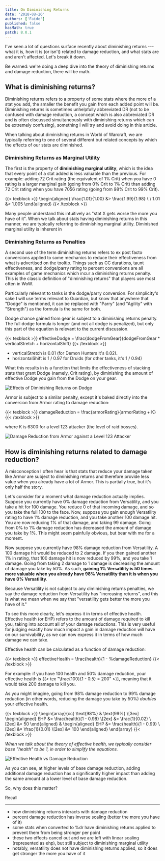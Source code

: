 ```yaml
---
title: On Diminishing Returns
date: '2018-08-26'
authors: ['Faide']
published: false
hasMath: true
patch: 8.0.1
---
```


I've seen a lot of questions surface recently about diminishing returns --- what it is, how it is (or isn't) related to damage reduction, and what stats are and aren't affected. Let's break it down.

Be warned: we're doing a deep dive into the theory of diminishing returns and damage reduction, there will be math.

## What is diminishing returns?

Diminishing returns refers to a property of some stats where the more of a stat you add, the smaller the benefit you gain from each added point will be. Diminishing returns is sometimes unhelpfully abbreviated DR (not to be confused with damage reduction, a concept which is also abbreviated DR and is often discussed simultaneously with diminishing returns which can be extremely confusing), something I will try and avoid doing in this article.

When talking about diminishing returns in World of Warcraft, we are typically referring to one of several different but related concepts by which the effects of our stats are diminished.

### Diminishing Returns as Marginal Utility

The first is the property of **diminishing marginal utility**, which is the idea that every point of a stat added is less valuable than the previous. For example: adding 72 Crit rating (the equivalent of 1% Crit) when you have 0 rating is a larger marginal gain (going from 0% Crit to 1% Crit) than adding 72 Crit rating when you have 7056 rating (going from 98% Crit to 99% Crit). 

{{< texblock >}}
\begin{aligned}
\frac{1.01}{1.00} &> \frac{1.99}{1.98} \\ \\
1.01 &> 1.005
\end{aligned}
{{< /texblock >}}

Many people understand this intuitively as "stat X gets worse the more you have of it". When we talk about stats having diminishing returns in this manner, we are typically referring to diminishing marginal utility. Diminished marginal utility is inherent in 

### Diminishing Returns as Penalties

A second use of the term diminishing returns refers to ex post facto conversions applied to some mechanics to reduce their effectiveness from what is advertised on the tooltip. Things such as CC durations, taunt effectiveness, and dodge/parry rating to percent conversions are all examples of game mechanics which incur a diminishing returns penalty. This is the classic definition of "diminishing returns" that players use most often in WoW.

Particularly relevant to tanks is the dodge/parry conversion. For simplicity's sake I will use terms relevant to Guardian, but know that anywhere that "Dodge" is mentioned, it can be replaced with "Parry" (and "Agility" with "Strength") as the formula is the same for both.

Dodge chance gained from gear is subject to a diminishing returns penalty. The full dodge formula is longer (and not all dodge is penalized), but only this part of the equation is relevant to the current discussion.

{{< texblock >}}
effectiveDodge = \frac{dodgeFromGear}{dodgeFromGear * verticalStretch + horizontalShift}
{{< /texblock >}}

- verticalStretch is 0.01 (for Demon Hunters it's 0.02).
- horizontalShift is 1 / 0.97 for Druids (for other tanks, it's 1 / 0.94)

What this results in is a function that limits the effectiveness of stacking stats that grant Dodge (namely, Crit rating), by diminishing the amount of effective Dodge you gain from the Dodge on your gear. 

![Effects of Diminishing Returns on Dodge](/guardian/images/dodge-diminishing-returns.png)

Armor is subject to a similar penalty, except it's baked directly into the conversion from Armor rating to damage reduction:

{{< texblock >}}
damageReduction = \frac{armorRating}{armorRating + K}
{{< /texblock >}}

where K is 6300 for a level 123 attacker (the level of raid bosses).

![Damage Reduction from Armor against a Level 123 Attacker](/guardian/images/damage-reduction-from-armor.png)


## How is diminishing returns related to damage reduction?

A misconception I often hear is that stats that reduce your damage taken like Armor are subject to diminishing returns and therefore provide less value when you already have a lot of Armor. This is partially true, but it's only half the story.

Let's consider for a moment what damage reduction actually implies. Suppose you currently have 0% damage reduction from Versatility, and you take a hit for 100 damage. You reduce 0 of that incoming damage, and so you take the full 100 to the face.  Now, suppose you gain enough Versatility rating to have 1% damage reduction, and you take another 100 damage hit. You are now reducing 1% of that damage, and taking 99 damage. Going from 0% to 1% damage reduction has decreased the amount of damage you take by 1%. This might seem painfully obvious, but bear with me for a moment.

Now suppose you currently have 98% damage reduction from Versatility. A 100 damage hit would be reduced to 2 damage. If you then gained another 1% in rating, that 100 damage hit is now reduced by 99%, and you take 1 damage. Going from taking 2 damage to 1 damage is decreasing the amount of damage you take by 50%. As such, **gaining 1% Versatility is 50 times more valuable when you already have 98% Versatility than it is when you have 0% Versatility**.

Because Versatility is not subject to any diminishing returns penalties, we say the damage reduction from Versatility has "increasing returns", and this is what we mean when we say that "versatility gets better the more you have of it."

To see this more clearly, let's express it in terms of effective health. Effective health (or EHP) refers to the amount of damage required to kill you, taking into account all of your damage reductions. This is very useful for judging exactly how much impact a gain in damage reduction will have on our survivability, as we can now express it in terms of how much damage we can take. 

Effective health can be calculated as a function of damage reduction:

{{< texblock >}}
effectiveHealth = \frac{health}{1 - \%damageReduction}
{{< /texblock >}}

For example: if you have 100 health and 50% damage reduction, your effective health is {{< tex "\frac{100}{1 - 0.5} = 200" >}}, meaning that it would take 200 damage to kill you.

As you might imagine, going from 98% damage reduction to 99% damage reduction (in other words, reducing the damage you take by 50%) *doubles* your effective health.

{{< texblock >}}
\begin{array}{cc}
\text{98\%} & \text{99\%} \\[3ex]
\begin{aligned}
EHP &= \frac{health}{1 - 0.98} \\[2ex]
&= \frac{1}{0.02} \\[2ex]
&= 50
\end{aligned} &
\begin{aligned}
EHP &= \frac{health}{1 - 0.99} \\[2ex]
&= \frac{1}{0.01} \\[2ex]
&= 100
\end{aligned}
\end{array}
{{< /texblock >}}

*When we talk about the theory of effective health, we typically consider base "health" to be 1, in order to simplify the equations.*

![Effective Health vs Damage Reduction](/guardian/images/ehp-damage-reduction.png)

As you can see, at higher levels of base damage reduction, adding additional damage reduction has a significantly higher impact than adding the same amount at a lower level of base damage reduction.

So, why does this matter?

Recall 

---

- how diminishing returns interacts with damage reduction
 - percent damage reduction has inverse scaling (better the more you have of it)
 - some stats when converted to %dr have diminishing returns applied to prevent them
   from being stronger per point 
 - these two effects cancel out and we are left with linear scaling (represented as ehp), but still subject to diminishing marginal utility
 - notably, versatility does not have diminishing returns applied, so it does get stronger the more you have of it
